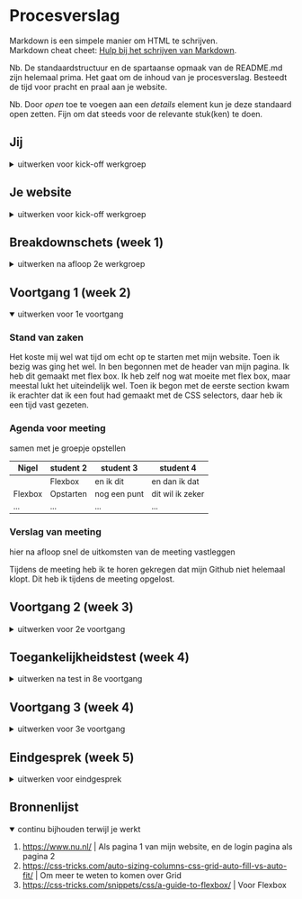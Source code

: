 # Procesverslag
Markdown is een simpele manier om HTML te schrijven.  
Markdown cheat cheet: [Hulp bij het schrijven van Markdown](https://github.com/adam-p/markdown-here/wiki/Markdown-Cheatsheet).

Nb. De standaardstructuur en de spartaanse opmaak van de README.md zijn helemaal prima. Het gaat om de inhoud van je procesverslag. Besteedt de tijd voor pracht en praal aan je website.

Nb. Door *open* toe te voegen aan een *details* element kun je deze standaard open zetten. Fijn om dat steeds voor de relevante stuk(ken) te doen.





## Jij

<details>
<summary>uitwerken voor kick-off werkgroep</summary>

### Auteur:
Nigel Fijnheer

#### Je startniveau:
Rood

#### Je focus:
Responsive
 
</details>





## Je website

<details>
<summary>uitwerken voor kick-off werkgroep</summary>

### Je opdracht:
https://www.nu.nl/

#### Screenshot(s) van de eerste pagina (small screen): 
Algemeen
<img src="images/screenone.png" width="375px" alt="Hoofd pagina">

#### Screenshot(s) van de tweede pagina (small screen):
Login pagina 
<img src="images/screentwo.png" width="375px" alt="Login">
 
</details>



## Breakdownschets (week 1)

<details>
<summary>uitwerken na afloop 2e werkgroep</summary>

### de hele pagina: 
<img src="images/Schets.png" width="375px" alt="breakdown van de hele pagina">

### Dynamisch deel (Menu): 
<img src="images/Schetdynamisch.png" width="375px" alt="breakdown een dynamisch deel">

</details>





## Voortgang 1 (week 2)

<details open>
<summary>uitwerken voor 1e voortgang</summary>

### Stand van zaken
Het koste mij wel wat tijd om echt op te starten met mijn website. Toen ik bezig was ging het wel. In ben begonnen met de header van mijn pagina. Ik heb dit gemaakt met flex box. Ik heb zelf nog wat moeite met flex box, maar meestal lukt het uiteindelijk wel. Toen ik begon met de eerste section kwam ik erachter dat ik een fout had gemaakt met de CSS selectors, daar heb ik een tijd vast gezeten.


### Agenda voor meeting
samen met je groepje opstellen

| Nigel          | student 2          | student 3    | student 4        |
| ---            | ---                | ---          | ---              |
|                | Flexbox            | en ik dit    | en dan ik dat    |
| Flexbox        | Opstarten          | nog een punt | dit wil ik zeker |
| ...            | ...                | ...          | ...              |


### Verslag van meeting
hier na afloop snel de uitkomsten van de meeting vastleggen

Tijdens de meeting heb ik te horen gekregen dat mijn Github niet helemaal klopt. Dit heb ik tijdens de meeting opgelost.

</details>





## Voortgang 2 (week 3)

<details>
<summary>uitwerken voor 2e voortgang</summary>

### Stand van zaken
Week 3 heb ik heel wat voortgang gemaakt meet mijn website. Het is me gelukt om de hele basis van de website in elkaar te zetten. Ik weet alleen niet zo goed wat de volgende stap is, dat is wat ik wil bespreken in de meeting. Veel van mijn website heb ik gemaakt met grid met een combinatie van flexbox.
<img src="images/voortgang1.png" width="375px" alt="Flex in combinatie met grid">
Alle verschillende articles heb ik naast elkaar gezet met grid, en alles wat daar in zit heb ik opgelost met flexbox.

Ook waar ik even op vast liep was mijn menu. Dit is een dropdown menu die onder de header valt. Ik wou dit oplossen met z-index, maar dit werkte niet. Wat er mis was is dat er geen position op de header zat, daarom werkte het niet.


### Agenda voor meeting
samen met je groepje opstellen

| Nigel          | student 2          | student 3    | student 4        |
| ---            | ---                | ---          | ---              |
| Volgende stap  | en dit             | en ik dit    | en dan ik dat    |
|                | dit als er tijd is | nog een punt | dit wil ik zeker |
| ...            | ...                | ...          | ...              |


### Verslag van meeting
hier na afloop snel de uitkomsten van de meeting vastleggen

- punt 1
- punt 2
- nog een punt
- ...

</details>





## Toegankelijkheidstest (week 4)

<details>
<summary>uitwerken na test in 8e voortgang</summary>

### Bevindingen
Lijst met je bevindingen die in de test naar voren kwamen:

#### Gebruik van toetsenbord met screenreader

Je kan met de tab toets door de hele website heen scrollen. De linkes worden uitgelezen opgelzen met de screenreader. Je kan met de meer knop het dropdown menu openen, maar het is lastig om terug naar de menu knop te gaan om dit menu weer te sluiten. Ook elke keer als hij over een artiekel heen gaat wordt dit genoemd.


Een mogelijkheid om met een toets het menu te sluiten, of om terug te komen naar de knop om het te sluiten.

<img src="images/testenafb2.png" width="375px" alt="testen met menu">

<img src="images/testenafb1.png" width="375px" alt="testen met menu">

#### Naivgeren met toetsenbord
Er is geen mogelijkheid om terug te gaan naar het menu van de pagina. Als je dus met je tab toets verder gaat naar de artiekelen moet je de hele pagina door of terug om bij het menu te komen, of de pagina refreshen.

Een manier hoe je gelijk weer terug kan naar het menu met de druk van een knop.


#### Testen met verschillende brillen 
Eerst heb ik getest met een bril die de kleuren aanpast. Het contrast word soms minder, maar alles is nog leesbaar.

<img src="images/testenafb3.jpg" width="375px" alt="testen met menu">

Met de bril die je zicht verminderd is nog steeds alles te zien, het is wel minder scherp.

Met de bril die alles minder scherp maakt is eigenlijk niks meer te zien van de website, ook als de letters groter worden, of als het contrast veranderd. Op dit moment kan je beter de screen reader gebruiken.


#### Testen met elektrische simulator
Bij het gebruiken van de simulator is het lastig om op kleine linkjes te klikken. Ook het gebruiken van het toetsenbord is lastig.

De zouden misschien iets groter kunnen.

</details>





## Voortgang 3 (week 4)

<details>
<summary>uitwerken voor 3e voortgang</summary>

### Stand van zaken
Deze week heb ik veel gewerkt aan de content van de pagina. Ik had eerst alleen maar placeholder images en tekst. Dit heb ik vervangen door echte content. Ik dacht dat dit nog wel wat voor problemen zou zorgen. Dat bijvoorbeelden dingen naar onder werden gezet, maar dit gebeurde gelukkig niet. Verder heb ik de toegankelijkstest gedaan en ervoor gezorgt dat eigenlijk alles van de pagina is te bedienen met de tab toets.


### Agenda voor meeting
samen met je groepje opstellen

| Nigel          | student 2          | student 3    | student 4        |
| ---            | ---                | ---          | ---              |
| bediening met  |
| tab toets      | en dit             | en ik dit    | en dan ik dat    |
| en dat ook nog | dit als er tijd is | nog een punt | dit wil ik zeker |
| ...            | ...                | ...          | ...              |


### Verslag van meeting
Ik heb te horen gekregen dat ik moet gaan kijken naar :focus-within om het probleem met de tab toets op te lossen.

</details>





## Eindgesprek (week 5)

<details>
<summary>uitwerken voor eindgesprek</summary>

### Stand van zaken
Het maken van NU.nl was eigenlijk erg goed te doen. Ik heb veel gebruik gemaakt van de display flex en grid om dit voor elkaar te krijgen. Ik heb ervoor gekozen om mijn website responsive te maken, dit is wel redelijk gelukt. Ik heb alleen geen gebruik gemaakt van media query's om dit te doen. Verder had ik mezelf wel iets meer kunnen uitdagen, want ik had er niet heel veel moeite mee. 

### Screenshot(s)

hier screenshot(s) van je eindresultaat
<img src="images/resultaat1.png" width="375px" alt="Eindresultaat">

<img src="images/resultaat2.png" width="375px" alt="Eindresultaat">

<img src="images/resultaat3.png" width="375px" alt="Eindresultaat">

<img src="images/resultaat.png" width="375px" alt="Eindresultaat">

<img src="images/resultaat5.png" width="375px" alt="Eindresultaat">

<img src="images/resultaat6.png" width="375px" alt="Eindresultaat">


</details>





## Bronnenlijst

<details open>
<summary>continu bijhouden terwijl je werkt</summary>

1. https://www.nu.nl/     | Als pagina 1 van mijn website, en de login pagina als pagina 2
2.  https://css-tricks.com/auto-sizing-columns-css-grid-auto-fill-vs-auto-fit/  | Om meer te weten to komen over Grid
3. https://css-tricks.com/snippets/css/a-guide-to-flexbox/   | Voor Flexbox

</details>